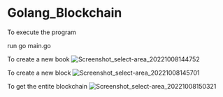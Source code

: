 # Golang_Blockchain

To execute the program

run go main.go

To create a new book
![Screenshot_select-area_20221008144752](https://user-images.githubusercontent.com/94983027/194707788-02d14c8f-aa33-4871-9873-12d991578b5b.png)

To create a new block
![Screenshot_select-area_20221008145701](https://user-images.githubusercontent.com/94983027/194707819-bebc5975-78e0-4db2-b3d6-4e20ef389358.png)

To get the entite blockchain
![Screenshot_select-area_20221008150321](https://user-images.githubusercontent.com/94983027/194707841-281a5f76-dfd1-4f97-9a52-071992517301.png)
